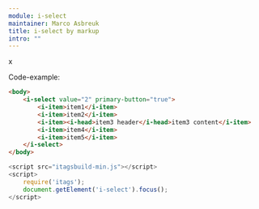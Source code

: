 ```yaml
---
module: i-select
maintainer: Marco Asbreuk
title: i-select by markup
intro: ""
---
```


<div id='cont'>x</div>

<p>Code-example:</p>


```html
<body>
    <i-select value="2" primary-button="true">
        <i-item>item1</i-item>
        <i-item>item2</i-item>
        <i-item><i-head>item3 header</i-head>item3 content</i-item>
        <i-item>item4</i-item>
        <i-item>item5</i-item>
    </i-select>
</body>
```

```js
<script src="itagsbuild-min.js"></script>
<script>
    require('itags');
    document.getElement('i-select').focus();
</script>
```

<script src="../../dist/itagsbuild.js"></script>
<script>
    require('itags');



    var cont = document.getElement('#cont');

    // cont.setHTML('<i-select value="2" primary-button="true"><i-item>item1</i-item><i-item>item2</i-item><i-item><i-head>item3 header</i-head>item3 content</i-item><i-item>item4</i-item><i-item>item5</i-item></i-select>');

    // document.getElement('i-select').focus();

    laterSilent(function() {
        cont.setHTML('<i-select value="2" primary-button="true"><i-item>item1</i-item><i-item>item2</i-item><i-item><i-head>item3 header</i-head>item3 content</i-item><i-item>item4</i-item><i-item>item5</i-item></i-select>');
    },5000);
</script>

